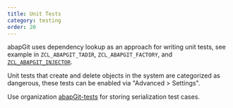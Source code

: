 ```yaml
---
title: Unit Tests
category: testing
order: 20
---
```


abapGit uses dependency lookup as an approach for writing unit tests, see example in `ZCL_ABAPGIT_TADIR`, `ZCL_ABAPGIT_FACTORY`, and [`ZCL_ABAPGIT_INJECTOR`](https://github.com/abapGit/abapGit/blob/main/src/zcl_abapgit_injector.clas.testclasses.abap).

Unit tests that create and delete objects in the system are categorized as dangerous, these tests can be enabled via "Advanced > Settings".

Use organization [abapGit-tests](https://github.com/abapGit-tests) for storing serialization test cases.
